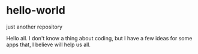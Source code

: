 # hello-world
just another repository

Hello all. I don't know a thing about coding, but I have a few ideas for some apps that, I believe
will help us all. 
